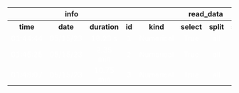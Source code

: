 <table>
<tr>
<th colspan=4 style="text-align: center; vertical-align: middle;">info</th>
<th colspan=4 style="text-align: center; vertical-align: middle;">read_data</th>
<th colspan=4 style="text-align: center; vertical-align: middle;">AdaBoostClassifier</th>
<th colspan=2 style="text-align: center; vertical-align: middle;">metrics</th>
</tr>
<th style="text-align: center; vertical-align: middle;">time</th>
<th style="text-align: center; vertical-align: middle;">date</th>
<th style="text-align: center; vertical-align: middle;">duration</th>
<th style="text-align: center; vertical-align: middle;">id</th>
<th style="text-align: center; vertical-align: middle;">kind</th>
<th style="text-align: center; vertical-align: middle;">select</th>
<th style="text-align: center; vertical-align: middle;">split</th>
<th style="text-align: center; vertical-align: middle;">standardize</th>
<th style="text-align: center; vertical-align: middle;">n_estimators</th>
<th style="text-align: center; vertical-align: middle;">random_state</th>
<th style="text-align: center; vertical-align: middle;">learning_rate</th>
<th style="text-align: center; vertical-align: middle;">algorithm</th>
<th style="text-align: center; vertical-align: middle;">train_wf1</th>
<th style="text-align: center; vertical-align: middle;">val_wf1</th>
</tr>
<tr>
<td style="text-align: center; vertical-align: middle;"> <font color=white>01:44:44</font></td>
<td style="text-align: center; vertical-align: middle;"> <font color=white>05/15/23</font></td>
<td style="text-align: center; vertical-align: middle;"> <font color=white>18.23 s</font></td>
<td style="text-align: center; vertical-align: middle;"> <font color=white>1</font></td>
<td style="text-align: center; vertical-align: middle;"> <font color=white>Numerical</font></td>
<td style="text-align: center; vertical-align: middle;"> <font color=white>True</font></td>
<td style="text-align: center; vertical-align: middle;"> <font color=white>all</font></td>
<td style="text-align: center; vertical-align: middle;"> <font color=white>True</font></td>
<td style="text-align: center; vertical-align: middle;"> <font color=white>1000</font></td>
<td style="text-align: center; vertical-align: middle;"> <font color=white>42</font></td>
<td style="text-align: center; vertical-align: middle;"> <font color=white>1.0</font></td>
<td style="text-align: center; vertical-align: middle;"> <font color=white>SAMME.R</font></td>
<td style="text-align: center; vertical-align: middle;"> <font color=white>0.639</font></td>
<td style="text-align: center; vertical-align: middle;"> <font color=white>0.5515</font></td>
</tr>
<tr>
<td style="text-align: center; vertical-align: middle;"> <font color=white>01:45:25</font></td>
<td style="text-align: center; vertical-align: middle;"> <font color=white>05/15/23</font></td>
<td style="text-align: center; vertical-align: middle;"> <font color=white>2.35 min</font></td>
<td style="text-align: center; vertical-align: middle;"> <font color=white>2</font></td>
<td style="text-align: center; vertical-align: middle;"> <font color=white>Numerical</font></td>
<td style="text-align: center; vertical-align: middle;"> <font color=white>True</font></td>
<td style="text-align: center; vertical-align: middle;"> <font color=white>all</font></td>
<td style="text-align: center; vertical-align: middle;"> <font color=white>True</font></td>
<td style="text-align: center; vertical-align: middle;"> <font color=yellow>10000</font></td>
<td style="text-align: center; vertical-align: middle;"> <font color=white>42</font></td>
<td style="text-align: center; vertical-align: middle;"> <font color=white>1.0</font></td>
<td style="text-align: center; vertical-align: middle;"> <font color=white>SAMME.R</font></td>
<td style="text-align: center; vertical-align: middle;"> <font color=white>0.639</font></td>
<td style="text-align: center; vertical-align: middle;"> <font color=yellow>0.5205</font></td>
</tr>
<tr>
<td style="text-align: center; vertical-align: middle;"> <font color=white>01:48:07</font></td>
<td style="text-align: center; vertical-align: middle;"> <font color=white>05/15/23</font></td>
<td style="text-align: center; vertical-align: middle;"> <font color=white>10.75 min</font></td>
<td style="text-align: center; vertical-align: middle;"> <font color=white>3</font></td>
<td style="text-align: center; vertical-align: middle;"> <font color=white>Numerical</font></td>
<td style="text-align: center; vertical-align: middle;"> <font color=white>True</font></td>
<td style="text-align: center; vertical-align: middle;"> <font color=white>all</font></td>
<td style="text-align: center; vertical-align: middle;"> <font color=white>True</font></td>
<td style="text-align: center; vertical-align: middle;"> <font color=yellow>100000</font></td>
<td style="text-align: center; vertical-align: middle;"> <font color=white>42</font></td>
<td style="text-align: center; vertical-align: middle;"> <font color=white>1.0</font></td>
<td style="text-align: center; vertical-align: middle;"> <font color=white>SAMME.R</font></td>
<td style="text-align: center; vertical-align: middle;"> <font color=white>0.639</font></td>
<td style="text-align: center; vertical-align: middle;"> <font color=yellow>0.5306</font></td>
</tr>
